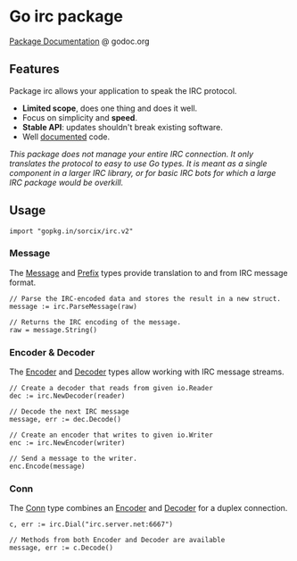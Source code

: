 # Go **irc** package

[Package Documentation][Documentation] @ godoc.org

## Features
Package irc allows your application to speak the IRC protocol.

 - **Limited scope**, does one thing and does it well.
 - Focus on simplicity and **speed**.
 - **Stable API**: updates shouldn't break existing software.
 - Well [documented][Documentation] code.

*This package does not manage your entire IRC connection. It only translates the protocol to easy to use Go types. It is meant as a single component in a larger IRC library, or for basic IRC bots for which a large IRC package would be overkill.*

## Usage

```
import "gopkg.in/sorcix/irc.v2"
```

### Message
The [Message][] and [Prefix][] types provide translation to and from IRC message format.

    // Parse the IRC-encoded data and stores the result in a new struct.
    message := irc.ParseMessage(raw)

    // Returns the IRC encoding of the message.
    raw = message.String()

### Encoder & Decoder
The [Encoder][] and [Decoder][] types allow working with IRC message streams.

    // Create a decoder that reads from given io.Reader
    dec := irc.NewDecoder(reader)

    // Decode the next IRC message
    message, err := dec.Decode()

    // Create an encoder that writes to given io.Writer
    enc := irc.NewEncoder(writer)

    // Send a message to the writer.
    enc.Encode(message)

### Conn
The [Conn][] type combines an [Encoder][] and [Decoder][] for a duplex connection.

    c, err := irc.Dial("irc.server.net:6667")

    // Methods from both Encoder and Decoder are available
    message, err := c.Decode()

[Documentation]: https://godoc.org/gopkg.in/sorcix/irc.v2 "Package documentation by Godoc.org"
[Message]: https://godoc.org/gopkg.in/sorcix/irc.v2#Message "Message type documentation"
[Prefix]: https://godoc.org/gopkg.in/sorcix/irc.v2#Prefix "Prefix type documentation"
[Encoder]: https://godoc.org/gopkg.in/sorcix/irc.v2#Encoder "Encoder type documentation"
[Decoder]: https://godoc.org/gopkg.in/sorcix/irc.v2#Decoder "Decoder type documentation"
[Conn]: https://godoc.org/gopkg.in/sorcix/irc.v2#Conn "Conn type documentation"
[RFC1459]: https://tools.ietf.org/html/rfc1459.html "RFC 1459"
